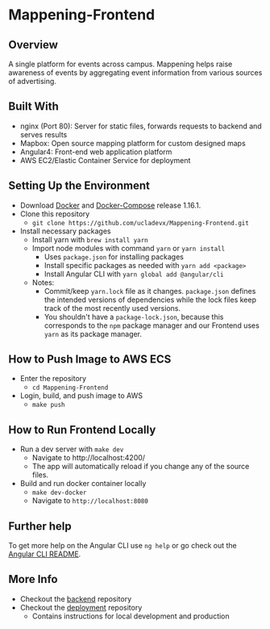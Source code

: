 # Mappening-Frontend

## Overview

A single platform for events across campus. Mappening helps raise awareness of events by aggregating event information from various sources of advertising.

## Built With

- nginx (Port 80): Server for static files, forwards requests to backend and serves results
- Mapbox: Open source mapping platform for custom designed maps
- Angular4: Front-end web application platform
- AWS EC2/Elastic Container Service for deployment

## Setting Up the Environment

- Download [Docker](https://www.docker.com) and [Docker-Compose](https://github.com/docker/compose/releases) release 1.16.1.
- Clone this repository
  - `git clone https://github.com/ucladevx/Mappening-Frontend.git`
- Install necessary packages
  - Install yarn with `brew install yarn`
  - Import node modules with command `yarn` or `yarn install`
    - Uses `package.json` for installing packages
    - Install specific packages as needed with `yarn add <package>`
    - Install Angular CLI with `yarn global add @angular/cli`
  - Notes:
    - Commit/keep `yarn.lock` file as it changes. `package.json` defines the intended versions of dependencies while the lock files keep track of the most recently used versions.
    - You shouldn't have a `package-lock.json`, because this corresponds to the `npm` package manager and our Frontend uses `yarn` as its package manager.

## How to Push Image to AWS ECS

- Enter the repository
  - `cd Mappening-Frontend`
- Login, build, and push image to AWS
  - `make push`

## How to Run Frontend Locally

- Run a dev server with `make dev`
  - Navigate to http://localhost:4200/
  - The app will automatically reload if you change any of the source files.
- Build and run docker container locally
  - `make dev-docker`
  - Navigate to `http://localhost:8080`

## Further help

To get more help on the Angular CLI use `ng help` or go check out the [Angular CLI README](https://github.com/angular/angular-cli/blob/master/README.md).

## More Info

- Checkout the [backend](https://github.com/ucladevx/Mappening-Backend) repository
- Checkout the [deployment](https://github.com/ucladevx/Mappening-Deployment) repository
  - Contains instructions for local development and production
